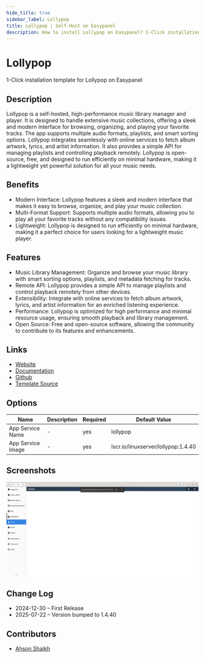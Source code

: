 ```yaml
---
hide_title: true
sidebar_label: Lollypop
title: Lollypop | Self-Host on Easypanel
description: How to install Lollypop on Easypanel? 1-Click installation template for Lollypop on Easypanel
---
```


<!-- generated -->

# Lollypop

1-Click installation template for Lollypop on Easypanel

## Description

Lollypop is a self-hosted, high-performance music library manager and player. It is designed to handle extensive music collections, offering a sleek and modern interface for browsing, organizing, and playing your favorite tracks. The app supports multiple audio formats, playlists, and smart sorting options. Lollypop integrates seamlessly with online services to fetch album artwork, lyrics, and artist information. It also provides a simple API for managing playlists and controlling playback remotely. Lollypop is open-source, free, and designed to run efficiently on minimal hardware, making it a lightweight yet powerful solution for all your music needs.

## Benefits

- Modern Interface: Lollypop features a sleek and modern interface that makes it easy to browse, organize, and play your music collection.
- Multi-Format Support: Supports multiple audio formats, allowing you to play all your favorite tracks without any compatibility issues.
- Lightweight: Lollypop is designed to run efficiently on minimal hardware, making it a perfect choice for users looking for a lightweight music player.

## Features

- Music Library Management: Organize and browse your music library with smart sorting options, playlists, and metadata fetching for tracks.
- Remote API: Lollypop provides a simple API to manage playlists and control playback remotely from other devices.
- Extensibility: Integrate with online services to fetch album artwork, lyrics, and artist information for an enriched listening experience.
- Performance: Lollypop is optimized for high performance and minimal resource usage, ensuring smooth playback and library management.
- Open Source: Free and open-source software, allowing the community to contribute to its features and enhancements.

## Links

- [Website](https://lollypop.app/)
- [Documentation](https://lollypop.app/docs/)
- [Github](https://github.com/linuxserver/lollypop)
- [Template Source](https://github.com/easypanel-io/templates/tree/main/templates/lollypop)

## Options

Name | Description | Required | Default Value
-|-|-|-
App Service Name | - | yes | lollypop
App Service Image | - | yes | lscr.io/linuxserver/lollypop:1.4.40

## Screenshots

![Lollypop Screenshot](./assets/screenshot.png)

## Change Log

- 2024-12-30 – First Release
- 2025-07-22 – Version bumped to 1.4.40

## Contributors

- [Ahson Shaikh](https://github.com/Ahson-Shaikh)

